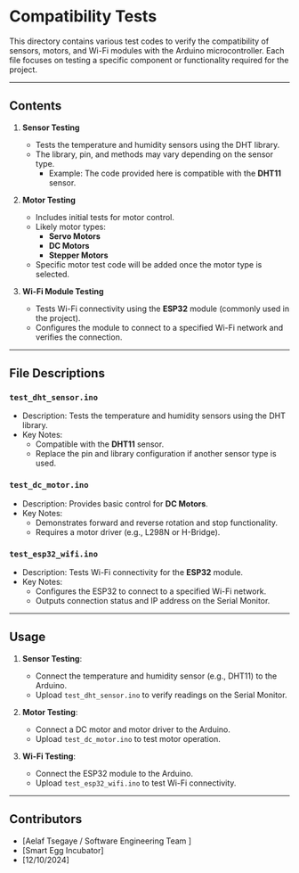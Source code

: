 # Compatibility Tests

This directory contains various test codes to verify the compatibility of sensors, motors, and Wi-Fi modules with the Arduino microcontroller. Each file focuses on testing a specific component or functionality required for the project.

---

## **Contents**
1. **Sensor Testing**
   - Tests the temperature and humidity sensors using the DHT library.
   - The library, pin, and methods may vary depending on the sensor type. 
     - Example: The code provided here is compatible with the **DHT11** sensor.
   
2. **Motor Testing**
   - Includes initial tests for motor control.
   - Likely motor types:
     - **Servo Motors**
     - **DC Motors**
     - **Stepper Motors**
   - Specific motor test code will be added once the motor type is selected.

3. **Wi-Fi Module Testing**
   - Tests Wi-Fi connectivity using the **ESP32** module (commonly used in the project).
   - Configures the module to connect to a specified Wi-Fi network and verifies the connection.

---

## **File Descriptions**
### `test_dht_sensor.ino`
- Description: Tests the temperature and humidity sensors using the DHT library.
- Key Notes:
  - Compatible with the **DHT11** sensor.
  - Replace the pin and library configuration if another sensor type is used.

### `test_dc_motor.ino`
- Description: Provides basic control for **DC Motors**.
- Key Notes:
  - Demonstrates forward and reverse rotation and stop functionality.
  - Requires a motor driver (e.g., L298N or H-Bridge).

### `test_esp32_wifi.ino`
- Description: Tests Wi-Fi connectivity for the **ESP32** module.
- Key Notes:
  - Configures the ESP32 to connect to a specified Wi-Fi network.
  - Outputs connection status and IP address on the Serial Monitor.

---

## **Usage**
1. **Sensor Testing**:
   - Connect the temperature and humidity sensor (e.g., DHT11) to the Arduino.
   - Upload `test_dht_sensor.ino` to verify readings on the Serial Monitor.

2. **Motor Testing**:
   - Connect a DC motor and motor driver to the Arduino.
   - Upload `test_dc_motor.ino` to test motor operation.

3. **Wi-Fi Testing**:
   - Connect the ESP32 module to the Arduino.
   - Upload `test_esp32_wifi.ino` to test Wi-Fi connectivity.

---

## **Contributors**
- [Aelaf Tsegaye / Software Engineering Team ]
- [Smart Egg Incubator]
- [12/10/2024]
